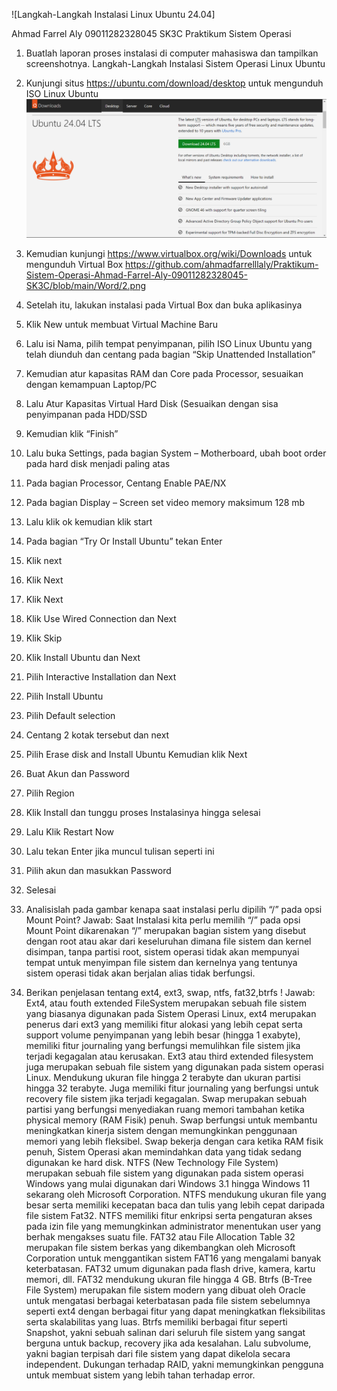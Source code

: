 ![Langkah-Langkah Instalasi Linux Ubuntu 24.04]

Ahmad Farrel Aly
09011282328045
SK3C
Praktikum Sistem Operasi
1.	Buatlah laporan proses instalasi di computer mahasiswa dan tampilkan screenshotnya.
Langkah-Langkah Instalasi Sistem Operasi Linux Ubuntu 

1.	Kunjungi situs https://ubuntu.com/download/desktop untuk mengunduh ISO Linux Ubuntu ![1](./Word/1.png)
2.	Kemudian kunjungi https://www.virtualbox.org/wiki/Downloads untuk mengunduh Virtual Box https://github.com/ahmadfarrelllaly/Praktikum-Sistem-Operasi-Ahmad-Farrel-Aly-09011282328045-SK3C/blob/main/Word/2.png
3.	Setelah itu, lakukan instalasi pada Virtual Box dan buka aplikasinya
4.	Klik New untuk membuat Virtual Machine Baru 
5.	Lalu isi Nama, pilih tempat penyimpanan, pilih ISO Linux Ubuntu yang telah diunduh dan centang pada bagian “Skip Unattended Installation” 
6.	Kemudian atur kapasitas RAM dan Core pada Processor, sesuaikan dengan kemampuan Laptop/PC 
7.	Lalu Atur Kapasitas Virtual Hard Disk (Sesuaikan dengan sisa penyimpanan pada HDD/SSD 
8.	Kemudian klik “Finish” 
9.	Lalu buka Settings, pada bagian System – Motherboard, ubah boot order pada hard disk menjadi paling atas 
10.	Pada bagian Processor, Centang Enable PAE/NX 
11.	Pada bagian Display – Screen set video memory maksimum 128 mb 
12.	Lalu klik ok kemudian klik start 
13.	Pada bagian “Try Or Install Ubuntu” tekan Enter 
14.	Klik next 
15.	Klik Next 
16.	Klik Next 
17.	Klik Use Wired Connection dan Next 
18.	Klik Skip 
19.	Klik Install Ubuntu dan Next 
20.	Pilih Interactive Installation dan Next 



21.	Pilih Install Ubuntu 
22.	Pilih Default selection 
23.	Centang 2 kotak tersebut dan next 
24.	Pilih Erase disk and Install Ubuntu Kemudian klik Next 
25.	Buat Akun dan Password 
26.	Pilih Region 
27.	Klik Install dan tunggu proses Instalasinya hingga selesai 
28.	Lalu Klik Restart Now
29.	Lalu tekan Enter jika muncul tulisan seperti ini
30.	Pilih akun dan masukkan Password
31.	Selesai

2.	Analisislah pada gambar kenapa saat instalasi perlu dipilih “/” pada opsi Mount Point?
Jawab:
Saat Instalasi kita perlu memilih “/” pada opsi Mount Point dikarenakan “/” merupakan bagian sistem yang disebut dengan root atau akar dari keseluruhan dimana file sistem dan kernel disimpan, tanpa partisi root, sistem operasi tidak akan mempunyai tempat untuk menyimpan file sistem dan kernelnya yang tentunya sistem operasi tidak akan berjalan alias tidak berfungsi.
3.	Berikan penjelasan tentang ext4, ext3, swap, ntfs, fat32,btrfs !
Jawab:
Ext4, atau fouth extended FileSystem merupakan sebuah file sistem yang biasanya digunakan pada Sistem Operasi Linux, ext4 merupakan penerus dari ext3 yang memiliki fitur alokasi yang lebih cepat serta support volume penyimpanan yang lebih besar (hingga 1 exabyte), memiliki fitur journaling yang berfungsi memulihkan file sistem jika terjadi kegagalan atau kerusakan. 
Ext3 atau third extended filesystem juga merupakan sebuah file sistem yang digunakan pada sistem operasi Linux. Mendukung ukuran file hingga 2 terabyte dan ukuran partisi hingga 32 terabyte. Juga memiliki fitur journaling yang berfungsi untuk recovery file sistem jika terjadi kegagalan. 
Swap merupakan sebuah partisi yang berfungsi menyediakan ruang memori tambahan ketika physical memory (RAM Fisik) penuh. Swap berfungsi untuk membantu meningkatkan kinerja sistem dengan memungkinkan penggunaan memori yang lebih fleksibel. Swap bekerja dengan cara ketika RAM fisik penuh, Sistem Operasi akan memindahkan data yang tidak sedang digunakan ke hard disk.
NTFS (New Technology File System) merupakan sebuah file sistem yang digunakan pada sistem operasi Windows yang mulai digunakan dari Windows 3.1 hingga Windows 11 sekarang oleh Microsoft Corporation. NTFS mendukung ukuran file yang besar serta memiliki kecepatan baca dan tulis yang lebih cepat daripada file sistem Fat32. NTFS memiliki fitur enkripsi serta pengaturan akses pada izin file yang memungkinkan administrator menentukan user yang berhak mengakses suatu file. 
FAT32 atau File Allocation Table 32 merupakan file sistem berkas yang dikembangkan oleh Microsoft Corporation untuk menggantikan sistem FAT16 yang mengalami banyak keterbatasan. FAT32 umum digunakan pada flash drive, kamera, kartu memori, dll. FAT32 mendukung ukuran file hingga 4 GB.
 Btrfs (B-Tree File System) merupakan file sistem modern yang dibuat oleh Oracle untuk mengatasi berbagai keterbatasan pada file sistem sebelumnya seperti ext4 dengan berbagai fitur yang dapat meningkatkan fleksibilitas serta skalabilitas yang luas. Btrfs memiliki berbagai fitur seperti Snapshot, yakni sebuah salinan dari seluruh file sistem yang sangat berguna untuk backup, recovery jika ada kesalahan. Lalu subvolume, yakni bagian terpisah dari file sistem yang dapat dikelola secara independent. Dukungan terhadap RAID, yakni memungkinkan pengguna untuk membuat sistem yang lebih tahan terhadap error.

